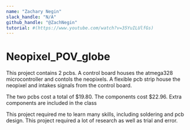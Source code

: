 ```yaml
---
name: "Zachary Negin"
slack_handle: "N/A"
github_handle: "@ZachNegin"
tutorial: #(https://www.youtube.com/watch?v=35YuILUlfGs)
---
```


# Neopixel_POV_globe

<!-- Describe your board in 2-3 sentences. What are you making? What will it do? -->
This project contains 2 pcbs. A control board houses the atmega328 microcontroller and contols the neopixels. A flexible pcb strip house the neopixel and intakes signals from the control board.
<!-- How much is it going to cost? -->
The two pcbs cost a total of $19.80. The components cost $22.96. Extra components are included in the class
<!-- Tell us a little bit about your design process. What were some challenges? What helped? ***Totally optional*** -->
This project required me to learn many skills, including soldering and pcb design. This project required a lot of research as well as trial and error.
